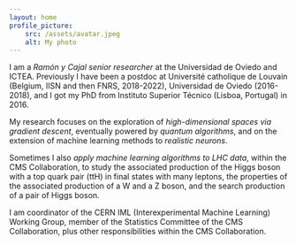 ```yaml
---
layout: home
profile_picture:
    src: /assets/avatar.jpeg
    alt: My photo
---
```


I am a *Ramón y Cajal senior researcher* at the Universidad de Oviedo and ICTEA. Previously I have been a postdoc at Université catholique de Louvain (Belgium, IISN and then FNRS, 2018-2022), Universidad de Oviedo (2016-2018), and I got my PhD from Instituto Superior Técnico (Lisboa, Portugal) in 2016. 

My research focuses on the exploration of *high-dimensional spaces via gradient descent*, eventually powered by *quantum algorithms*, and on the extension of machine learning methods to *realistic neurons*.

Sometimes I also *apply machine learning algorithms to LHC data*, within the CMS Collaboration, to study the associated production of the Higgs boson with a top quark pair (ttH) in final states with many leptons, the properties of the associated production of a W and a Z boson, and the search production of a pair of Higgs boson.

I am coordinator of the CERN IML (Interexperimental Machine Learning) Working Group, member of the Statistics Committee of the CMS Collaboration, plus other responsibilities within the CMS Collaboration.
